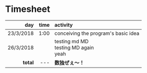 # Timesheet
day | time | activity
---:|---:|:---
23/3/2018 | 1:00 | conceiving the program's basic idea
26/3/2018 | | <span>testing md MD</br>testing MD again<br/>yeah</span>
**total** | --- |**数独ぜぇ～！**|
